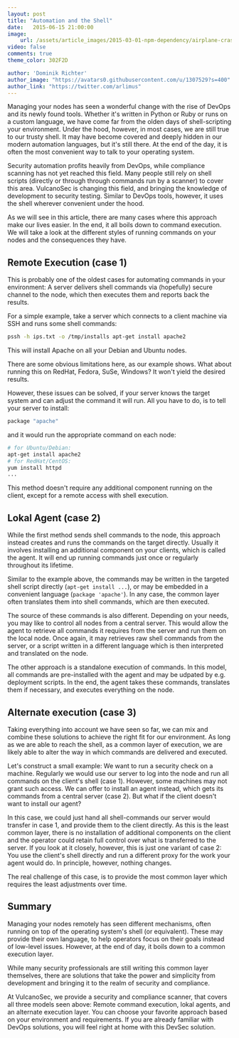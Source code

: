 ```yaml
---
layout: post
title: "Automation and the Shell"
date:   2015-06-15 21:00:00
image:
    url: /assets/article_images/2015-03-01-npm-dependency/airplane-crash.jpg
video: false
comments: true
theme_color: 302F2D

author: 'Dominik Richter'
author_image: "https://avatars0.githubusercontent.com/u/1307529?s=400"
author_link: "https://twitter.com/arlimus"
---
```


Managing your nodes has seen a wonderful change with the rise of DevOps and its newly found tools. Whether it's written in Python or Ruby or runs on a custom language, we have come far from the olden days of shell-scripting your environment. Under the hood, however, in most cases, we are still true to our trusty shell. It may have become covered and deeply hidden in our modern automation languages, but it's still there. At the end of the day, it is often the most convenient way to talk to your operating system.

Security automation profits heavily from DevOps, while compliance scanning has not yet reached this field. Many people still rely on shell scripts (directly or through through commands run by a scanner) to cover this area. VulcanoSec is changing this field, and bringing the knowledge of development to security testing. Similar to DevOps tools, however, it uses the shell wherever convenient under the hood.

As we will see in this article, there are many cases where this approach make our lives easier. In the end, it all boils down to command execution. We will take a look at the different styles of running commands on your nodes and the consequences they have.

## Remote Execution (case 1)

This is probably one of the oldest cases for automating commands in your environment: A server delivers shell commands via (hopefully) secure channel to the node, which then executes them and reports back the results.

For a simple example, take a server which connects to a client machine via SSH and runs some shell commands:

```bash
pssh -h ips.txt -o /tmp/installs apt-get install apache2
```

This will install Apache on all your Debian and Ubuntu nodes.

There are some obvious limitations here, as our example shows. What about running this on RedHat, Fedora, SuSe, Windows? It won't yield the desired results.

However, these issues can be solved, if your server knows the target system and can adjust the command it will run. All you have to do, is to tell your server to install:

```bash
package "apache"
```

and it would run the appropriate command on each node:

```bash
# for Ubuntu/Debian:
apt-get install apache2
# for RedHat/CentOS:
yum install httpd
...
```

This method doesn't require any additional component running on the client, except for a remote access with shell execution.

## Lokal Agent (case 2)

While the first method sends shell commands to the node, this approach instead creates and runs the commands on the target directly. Usually it involves installing an additional component on your clients, which is called the agent. It will end up running commands just once or regularly throughout its lifetime.

Similar to the example above, the commands may be written in the targeted shell script directly (`apt-get install ...`), or may be embedded in a convenient language (`package 'apache'`). In any case, the common layer often translates them into shell commands, which are then executed.

The source of these commands is also different. Depending on your needs, you may like to control all nodes from a central server. This would allow the agent to retrieve all commands it requires from the server and run them on the local node. Once again, it may retrieves raw shell commands from the server, or a script written in a different language which is then interpreted and translated on the node.

The other approach is a standalone execution of commands. In this model, all commands are pre-installed with the agent and may be udpated by e.g. deployment scripts. In the end, the agent takes these commands, translates them if necessary, and executes everything on the node.

## Alternate execution (case 3)

Taking everything into account we have seen so far, we can mix and combine these solutions to achieve the right fit for our environment. As long as we are able to reach the shell, as a common layer of execution, we are likely able to alter the way in which commands are delivered and executed.

Let's construct a small example: We want to run a security check on a machine. Regularly we would use our server to log into the node and run all commands on the client's shell (case 1). However, some machines may not grant such access. We can offer to install an agent instead, which gets its commands from a central server (case 2). But what if the client doesn't want to install our agent?

In this case, we could just hand all shell-commands our server would transfer in case 1, and provide them to the client directly. As this is the least common layer, there is no installation of additional components on the client and the operator could retain full control over what is transferred to the server. If you look at it closely, however, this is just one variant of case 2: You use the client's shell directly and run a different proxy for the work your agent would do. In principle, however, nothing changes.

The real challenge of this case, is to provide the most common layer which requires the least adjustments over time.

## Summary

Managing your nodes remotely has seen different mechanisms, often running on top of the operating system's shell (or equivalent). These may provide their own language, to help operators focus on their goals instead of low-level issues. However, at the end of day, it boils down to a common execution layer.

While many security professionals are still writing this common layer themselves, there are solutions that take the power and simplicity from development and bringing it to the realm of security and compliance.

At VulcanoSec, we provide a security and compliance scanner, that covers all three models seen above: Remote command execution, lokal agents, and an alternate execution layer. You can choose your favorite approach based on your environment and requirements. If you are already familiar with DevOps solutions, you will feel right at home with this DevSec solution.